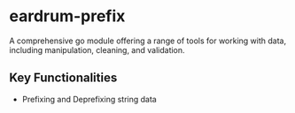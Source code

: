 # eardrum-prefix
A comprehensive go module offering a range of tools for working with data, including manipulation, cleaning, and validation.

## Key Functionalities 

- Prefixing and Deprefixing string data